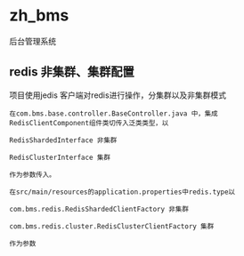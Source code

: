 # zh_bms
后台管理系统

## redis 非集群、集群配置

项目使用jedis 客户端对redis进行操作，分集群以及非集群模式

```
在com.bms.base.controller.BaseController.java 中，集成RedisClientComponent组件类切传入泛类类型，以

RedisShardedInterface 非集群

RedisClusterInterface 集群

作为参数传入。
```

```
在src/main/resources的application.properties中redis.type以

com.bms.redis.RedisShardedClientFactory 非集群

com.bms.redis.cluster.RedisClusterClientFactory 集群

作为参数
```
